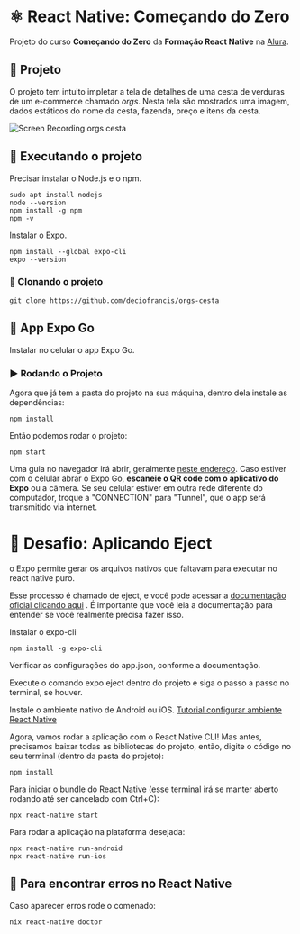 # ⚛️ React Native: Começando do Zero

Projeto do curso **Começando do Zero** da **Formação React Native** na [Alura](https://www.alura.com.br/).

## 📱 Projeto

O projeto tem intuito impletar a tela de detalhes de uma cesta de verduras de um e-commerce chamado *orgs*. Nesta tela são mostrados uma imagem, dados estáticos do nome da cesta, fazenda, preço e itens da cesta.

![Screen Recording orgs cesta](https://user-images.githubusercontent.com/5674710/217076985-906d7f6f-f331-4741-85a3-305021db8f4c.gif)

## 📲 Executando o projeto

Precisar instalar o Node.js e o npm.

```
sudo apt install nodejs
node --version
npm install -g npm
npm -v
```

Instalar o Expo.

```
npm install --global expo-cli
expo --version
```

### 🐙 Clonando o projeto

```
git clone https://github.com/deciofrancis/orgs-cesta
```

## 📱 App Expo Go

Instalar no celular o app Expo Go.

### ▶️ Rodando o Projeto

Agora que já tem a pasta do projeto na sua máquina, dentro dela instale as dependências:
```
npm install
```

Então podemos rodar o projeto:
```
npm start
```

Uma guia no navegador irá abrir, geralmente [neste endereço](http://localhost:19002/).
Caso estiver com o celular abrar o Expo Go, **escaneie o QR code com o aplicativo do Expo** ou a câmera.
Se seu celular estiver em outra rede diferente do computador, troque a "CONNECTION" para "Tunnel", que o app será transmitido via internet.

# :muscle: Desafio: Aplicando Eject

o Expo permite gerar os arquivos nativos que faltavam para executar no react native puro.

Esse processo é chamado de eject, e você pode acessar a [documentação oficial clicando aqui](https://docs.expo.dev/expokit/eject/) . É importante que você leia a documentação para entender se você realmente precisa fazer isso.

Instalar o expo-cli

```
npm install -g expo-cli
```

Verificar as configurações do app.json, conforme a documentação.

Execute o comando expo eject dentro do projeto e siga o passo a passo no terminal, se houver.

Instale o ambiente nativo de Android ou iOS. [Tutorial configurar ambiente React Native](https://www.alura.com.br/artigos/configurando-o-ambiente-react-native)

Agora, vamos rodar a aplicação com o React Native CLI! Mas antes, precisamos baixar todas as bibliotecas do projeto, então, digite o código no seu terminal (dentro da pasta do projeto):

```
npm install
```

Para iniciar o bundle do React Native (esse terminal irá se manter aberto rodando até ser cancelado com Ctrl+C):

```
npx react-native start
```

Para rodar a aplicação na plataforma desejada:

```
npx react-native run-android
npx react-native run-ios
```

## 🚫 Para encontrar erros no React Native

Caso aparecer erros rode o comenado:

```
nix react-native doctor
```

